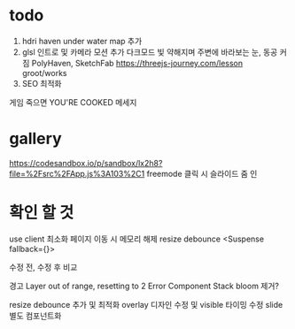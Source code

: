 # todo

1. hdri haven under water map 추가
2. glsl 인트로 및 카메라 모션 추가 다크모드 빛 약해지며 주변에 바라보는 눈, 동공 커짐
   PolyHaven, SketchFab
   https://threejs-journey.com/lesson
   groot/works
3. SEO 최적화

게임 죽으면 YOU'RE COOKED 메세지

# gallery

https://codesandbox.io/p/sandbox/lx2h8?file=%2Fsrc%2FApp.js%3A103%2C1
freemode 클릭 시 슬라이드 줌 인

# 확인 할 것

use client 최소화
페이지 이동 시 메모리 해제
resize debounce
<Suspense fallback={<Loader />}>

수정 전, 수정 후 비교

경고
Layer out of range, resetting to 2 Error Component Stack
bloom 제거?

resize debounce 추가 및 최적화
overlay 디자인 수정 및 visible 타이밍 수정
slide 별도 컴포넌트화

